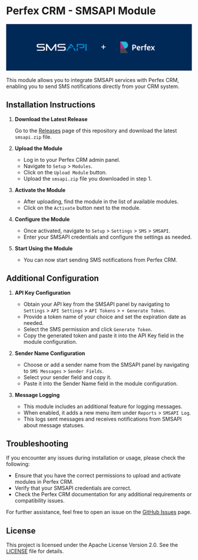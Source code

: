 # Perfex CRM - SMSAPI Module

![SMSAPI + Perfex CRM](./assets/img/banner_smsapi_perfex.png)

This module allows you to integrate SMSAPI services with Perfex CRM, enabling you to send SMS notifications directly from your CRM system.

## Installation Instructions

1. **Download the Latest Release**

   Go to the [Releases](https://github.com/rzietkowski/Perfex-CRM-SMSAPI-Module/releases) page of this repository and download the latest `smsapi.zip` file.

2. **Upload the Module**

   - Log in to your Perfex CRM admin panel.
   - Navigate to `Setup` > `Modules`.
   - Click on the `Upload Module` button.
   - Upload the `smsapi.zip` file you downloaded in step 1.

3. **Activate the Module**

   - After uploading, find the module in the list of available modules.
   - Click on the `Activate` button next to the module.

4. **Configure the Module**

   - Once activated, navigate to `Setup` > `Settings` > `SMS` > `SMSAPI`.
   - Enter your SMSAPI credentials and configure the settings as needed.

5. **Start Using the Module**

   - You can now start sending SMS notifications from Perfex CRM.

## Additional Configuration

1. **API Key Configuration**

   - Obtain your API key from the SMSAPI panel by navigating to `Settings` > `API Settings` > `API Tokens` > `+ Generate Token`.
   - Provide a token name of your choice and set the expiration date as needed.
   - Select the SMS permission and click `Generate Token`.
   - Copy the generated token and paste it into the API Key field in the module configuration.

2. **Sender Name Configuration**

   - Choose or add a sender name from the SMSAPI panel by navigating to `SMS Messages` > `Sender Fields`.
   - Select your sender field and copy it.
   - Paste it into the Sender Name field in the module configuration.

3. **Message Logging**

   - This module includes an additional feature for logging messages.
   - When enabled, it adds a new menu item under `Reports` > `SMSAPI Log`.
   - This logs sent messages and receives notifications from SMSAPI about message statuses.

## Troubleshooting

If you encounter any issues during installation or usage, please check the following:

- Ensure that you have the correct permissions to upload and activate modules in Perfex CRM.
- Verify that your SMSAPI credentials are correct.
- Check the Perfex CRM documentation for any additional requirements or compatibility issues.

For further assistance, feel free to open an issue on the [GitHub Issues](https://github.com/rzietkowski/Perfex-CRM-SMSAPI-Module/issues) page.

## License

This project is licensed under the Apache License Version 2.0. See the [LICENSE](LICENSE) file for details.